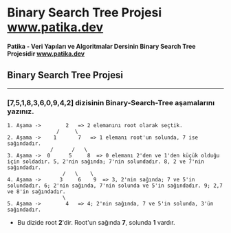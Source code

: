 #  Binary Search Tree Projesi www.patika.dev 

**Patika - Veri Yapıları ve Algoritmalar Dersinin Binary Search Tree Projesidir www.patika.dev**

## Binary Search Tree Projesi

------------------------------

### [7,5,1,8,3,6,0,9,4,2] dizisinin Binary-Search-Tree aşamalarını yazınız.

    1. Aşama ->        2   => 2 elemanını root olarak seçtik.
                    /     \
    2. Aşama ->    1       7   => 1 elemanı root'un solunda, 7 ise sağındadır.
                  /      /   \
    3. Aşama ->  0      5     8  => 0 elemanı 2'den ve 1'den küçük olduğu için soldadır. 5, 2'nin sağında; 7'nin solundadır. 8, 2 ve 7'nin sağındadır.
                      /   \    \
    4. Aşama ->      3     6    9  => 3, 2'nin sağında; 7 ve 5'in solundadır. 6; 2'nin sağında, 7'nin solunda ve 5'in sağındadır. 9; 2,7 ve 8'in sağındadır.
                      \
    5. Aşama ->        4   => 4; 2'nin sağında, 7 ve 5'in solunda, 3'ün sağındadır.
                       
- Bu dizide root **2**'dir. Root'un sağında **7**, solunda **1** vardır.
